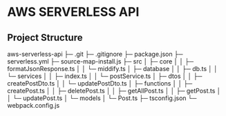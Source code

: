 # AWS SERVERLESS API

## Project Structure

aws-serverless-api
├─ .git
├─ .gitignore
├─ package.json
├─ serverless.yml
├─ source-map-install.js
├─ src
│ ├─ core
│ │ ├─ formatJsonResponse.ts
│ │ └─ middify.ts
│ ├─ database
│ │ ├─ db.ts
│ │ └─ services
│ │ ├─ index.ts
│ │ └─ postService.ts
│ ├─ dtos
│ │ ├─ createPostDto.ts
│ │ └─ updatePostDto.ts
│ ├─ functions
│ │ ├─ createPost.ts
│ │ ├─ deletePost.ts
│ │ ├─ getAllPost.ts
│ │ ├─ getPost.ts
│ │ └─ updatePost.ts
│ └─ models
│ └─ Post.ts
├─ tsconfig.json
└─ webpack.config.js

